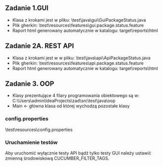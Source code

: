 ## Zadanie 1.GUI
* Klasa z krokami jest w pliku: \test\java\gui\GuiPackageStatus.java
* Plik gherkin: \test\resources\features\gui.package.status.feature
* Raport html generowany automatycznie w katalogu: target\reports\html

## Zadanie 2A. REST API
* Klasa z krokami jest w w pliku: \test\java\api\ApiPackageStatus.java
* Plik gherkin: \test\resources\features\api.package.status.feature
* Raport html generowany automatycznie w katalogu: target\reports\html

## Zadanie 3. OOP
* Klasy prezentujące 4 filary programowania obiektowego są w: C:\Users\admin\IdeaProjects\zad\src\test\java\oop
* Main <- główna klasa od której wychodzą pozostałe klasy

### config.properties
\test\resources\config.properties

### Uruchamienie testów
Aby uruchomić wyłącznie testy API bądź tylko testy GUI należy ustawić zmienną środowiskową CUCUMBER_FILTER_TAGS.


